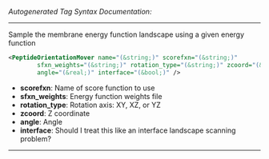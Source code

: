 <!-- THIS IS AN AUTOGENERATED FILE: Don't edit it directly, instead change the schema definition in the code itself. -->

_Autogenerated Tag Syntax Documentation:_

---
Sample the membrane energy function landscape using a given energy function

```xml
<PeptideOrientationMover name="(&string;)" scorefxn="(&string;)"
        sfxn_weights="(&string;)" rotation_type="(&string;)" zcoord="(&real;)"
        angle="(&real;)" interface="(&bool;)" />
```

-   **scorefxn**: Name of score function to use
-   **sfxn_weights**: Energy function weights file
-   **rotation_type**: Rotation axis: XY, XZ, or YZ
-   **zcoord**: Z coordinate
-   **angle**: Angle
-   **interface**: Should I treat this like an interface landscape scanning problem?

---
